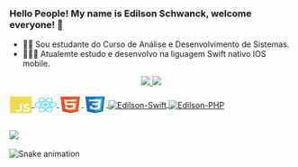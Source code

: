 

### Hello People! My name is Edilson Schwanck, welcome everyone! 👋


- 👨‍🎓 Sou estudante do Curso de Análise e Desenvolvimento de Sistemas.
- 👨🏿‍💻 Atualemte estudo e desenvolvo na liguagem Swift nativo IOS mobile. 



<div align="center">
  <a href="https://github.com/EdilsonSchwanck">
  <img height="180em" src="https://github-readme-stats.vercel.app/api?username=EdilsonSchwanck&show_icons=true&theme=merko&include_all_commits=true&count_private=true"/>
  <img height="180em" src="https://github-readme-stats.vercel.app/api/top-langs/?username=EdilsonSchwanck&layout=compact&langs_count=7&theme=merko"/>
</div>

<div style="display: inline_block"><br>
  <img align="center" alt="Edilson-js" height="30" width="40" src="https://raw.githubusercontent.com/devicons/devicon/master/icons/javascript/javascript-plain.svg">
  <img align="center" alt="Edilson-React" height="30" width="40" src="https://raw.githubusercontent.com/devicons/devicon/master/icons/react/react-original.svg">
  <img align="center" alt="Edilson-HTML" height="30" width="40" src="https://raw.githubusercontent.com/devicons/devicon/master/icons/html5/html5-original.svg">
  <img align="center" alt="Edilson-CSS" height="30" width="40" src="https://raw.githubusercontent.com/devicons/devicon/master/icons/css3/css3-original.svg">
  <img align="center" alt="Edilson-Swift" height="30" width="40" src="https://cdn.jsdelivr.net/gh/devicons/devicon/icons/swift/swift-original.svg">
  <img align="center" alt="Edilson-PHP" height="30" width="40" src="https://cdn.jsdelivr.net/gh/devicons/devicon/icons/php/php-original.svg">
</div>

## 
  
<div>
 
  <a href="https://www.linkedin.com/in/edilson-schwanck-borges-955684208/" target="_blank"><img src="https://img.shields.io/badge/-LinkedIn-%230077B5?style=for-the-badge&logo=linkedin&logoColor=white" target="_blank"></a> 
 
   ![Snake animation](https://github.com/EdilsonSchwanck/EdilsonSchwanck/blob/output/github-contribution-grid-snake.svg)
 
 
</div>  
 
